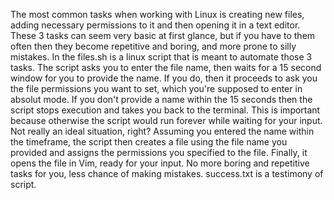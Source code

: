 The most common tasks when working with Linux is creating
new files, adding necessary permissions to it and then 
opening it in a text editor. These 3 tasks can seem very 
basic at first glance, but if you have to them often then
they become repetitive and boring, and more prone to silly
mistakes.
In the files.sh is a linux script that is meant to 
automate those 3 tasks. The script asks you to enter
the file name, then waits for a 15 second window for you 
to provide the name. If you do, then it proceeds to ask you
the file permissions you want to set, which you're supposed
to enter in absolut mode.
If you don't provide a name within the 15 seconds then the 
script stops execution and takes you back to the terminal. 
This is important because otherwise the script would run
forever while waiting for your input. Not really an ideal 
situation, right?
Assuming you entered the name within the timeframe, the 
script then creates a file using the file name you provided
and assigns the permissions you specified to the file.
Finally, it opens the file in Vim, ready for your input.
No more boring and repetitive tasks for you, less chance of 
making mistakes.
success.txt is a testimony of script.
